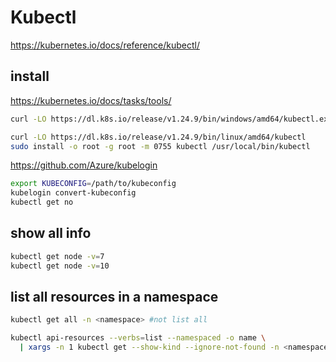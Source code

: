 # Kubectl
https://kubernetes.io/docs/reference/kubectl/

## install
https://kubernetes.io/docs/tasks/tools/
```sh
curl -LO https://dl.k8s.io/release/v1.24.9/bin/windows/amd64/kubectl.exe

curl -LO https://dl.k8s.io/release/v1.24.9/bin/linux/amd64/kubectl
sudo install -o root -g root -m 0755 kubectl /usr/local/bin/kubectl
```

https://github.com/Azure/kubelogin
```sh
export KUBECONFIG=/path/to/kubeconfig
kubelogin convert-kubeconfig
kubectl get no
```

## show all info
```sh
kubectl get node -v=7
kubectl get node -v=10
```

## list all resources in a namespace
```sh
kubectl get all -n <namespace> #not list all

kubectl api-resources --verbs=list --namespaced -o name \
  | xargs -n 1 kubectl get --show-kind --ignore-not-found -n <namespace>
```
